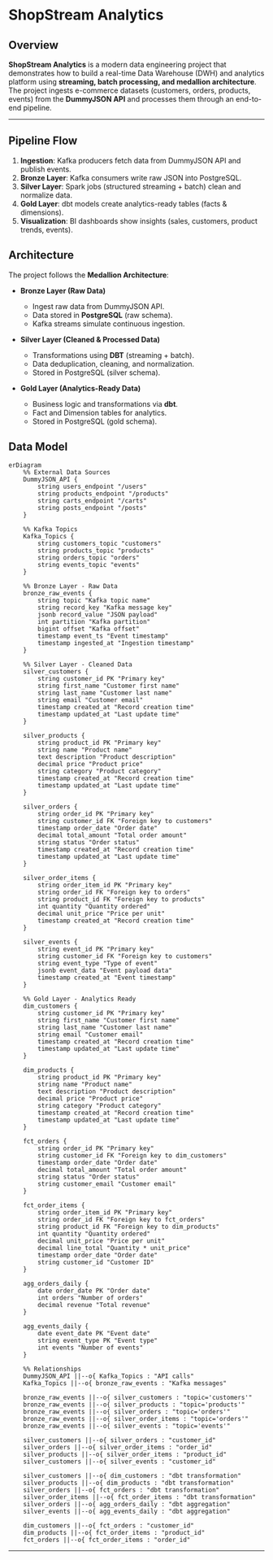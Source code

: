 # ShopStream Analytics

## Overview
**ShopStream Analytics** is a modern data engineering project that demonstrates how to build a real-time Data Warehouse (DWH) and analytics platform using **streaming, batch processing, and medallion architecture**.  
The project ingests e-commerce datasets (customers, orders, products, events) from the **DummyJSON API** and processes them through an end-to-end pipeline.

---

## Pipeline Flow
1. **Ingestion**: Kafka producers fetch data from DummyJSON API and publish events.  
2. **Bronze Layer**: Kafka consumers write raw JSON into PostgreSQL.  
3. **Silver Layer**: Spark jobs (structured streaming + batch) clean and normalize data.  
4. **Gold Layer**: dbt models create analytics-ready tables (facts & dimensions).  
5. **Visualization**: BI dashboards show insights (sales, customers, product trends, events).  


## Architecture
The project follows the **Medallion Architecture**:

- **Bronze Layer (Raw Data)**  
  - Ingest raw data from DummyJSON API.  
  - Data stored in **PostgreSQL** (raw schema).  
  - Kafka streams simulate continuous ingestion.

- **Silver Layer (Cleaned & Processed Data)**  
  - Transformations using **DBT** (streaming + batch).  
  - Data deduplication, cleaning, and normalization.  
  - Stored in PostgreSQL (silver schema).

- **Gold Layer (Analytics-Ready Data)**  
  - Business logic and transformations via **dbt**.  
  - Fact and Dimension tables for analytics.  
  - Stored in PostgreSQL (gold schema).

## Data Model

```mermaid
erDiagram
    %% External Data Sources
    DummyJSON_API {
        string users_endpoint "/users"
        string products_endpoint "/products"
        string carts_endpoint "/carts"
        string posts_endpoint "/posts"
    }

    %% Kafka Topics
    Kafka_Topics {
        string customers_topic "customers"
        string products_topic "products"
        string orders_topic "orders"
        string events_topic "events"
    }

    %% Bronze Layer - Raw Data
    bronze_raw_events {
        string topic "Kafka topic name"
        string record_key "Kafka message key"
        jsonb record_value "JSON payload"
        int partition "Kafka partition"
        bigint offset "Kafka offset"
        timestamp event_ts "Event timestamp"
        timestamp ingested_at "Ingestion timestamp"
    }

    %% Silver Layer - Cleaned Data
    silver_customers {
        string customer_id PK "Primary key"
        string first_name "Customer first name"
        string last_name "Customer last name"
        string email "Customer email"
        timestamp created_at "Record creation time"
        timestamp updated_at "Last update time"
    }

    silver_products {
        string product_id PK "Primary key"
        string name "Product name"
        text description "Product description"
        decimal price "Product price"
        string category "Product category"
        timestamp created_at "Record creation time"
        timestamp updated_at "Last update time"
    }

    silver_orders {
        string order_id PK "Primary key"
        string customer_id FK "Foreign key to customers"
        timestamp order_date "Order date"
        decimal total_amount "Total order amount"
        string status "Order status"
        timestamp created_at "Record creation time"
        timestamp updated_at "Last update time"
    }

    silver_order_items {
        string order_item_id PK "Primary key"
        string order_id FK "Foreign key to orders"
        string product_id FK "Foreign key to products"
        int quantity "Quantity ordered"
        decimal unit_price "Price per unit"
        timestamp created_at "Record creation time"
    }

    silver_events {
        string event_id PK "Primary key"
        string customer_id FK "Foreign key to customers"
        string event_type "Type of event"
        jsonb event_data "Event payload data"
        timestamp created_at "Event timestamp"
    }

    %% Gold Layer - Analytics Ready
    dim_customers {
        string customer_id PK "Primary key"
        string first_name "Customer first name"
        string last_name "Customer last name"
        string email "Customer email"
        timestamp created_at "Record creation time"
        timestamp updated_at "Last update time"
    }

    dim_products {
        string product_id PK "Primary key"
        string name "Product name"
        text description "Product description"
        decimal price "Product price"
        string category "Product category"
        timestamp created_at "Record creation time"
        timestamp updated_at "Last update time"
    }

    fct_orders {
        string order_id PK "Primary key"
        string customer_id FK "Foreign key to dim_customers"
        timestamp order_date "Order date"
        decimal total_amount "Total order amount"
        string status "Order status"
        string customer_email "Customer email"
    }

    fct_order_items {
        string order_item_id PK "Primary key"
        string order_id FK "Foreign key to fct_orders"
        string product_id FK "Foreign key to dim_products"
        int quantity "Quantity ordered"
        decimal unit_price "Price per unit"
        decimal line_total "Quantity * unit_price"
        timestamp order_date "Order date"
        string customer_id "Customer ID"
    }

    agg_orders_daily {
        date order_date PK "Order date"
        int orders "Number of orders"
        decimal revenue "Total revenue"
    }

    agg_events_daily {
        date event_date PK "Event date"
        string event_type PK "Event type"
        int events "Number of events"
    }

    %% Relationships
    DummyJSON_API ||--o{ Kafka_Topics : "API calls"
    Kafka_Topics ||--o{ bronze_raw_events : "Kafka messages"
    
    bronze_raw_events ||--o{ silver_customers : "topic='customers'"
    bronze_raw_events ||--o{ silver_products : "topic='products'"
    bronze_raw_events ||--o{ silver_orders : "topic='orders'"
    bronze_raw_events ||--o{ silver_order_items : "topic='orders'"
    bronze_raw_events ||--o{ silver_events : "topic='events'"

    silver_customers ||--o{ silver_orders : "customer_id"
    silver_orders ||--o{ silver_order_items : "order_id"
    silver_products ||--o{ silver_order_items : "product_id"
    silver_customers ||--o{ silver_events : "customer_id"

    silver_customers ||--o{ dim_customers : "dbt transformation"
    silver_products ||--o{ dim_products : "dbt transformation"
    silver_orders ||--o{ fct_orders : "dbt transformation"
    silver_order_items ||--o{ fct_order_items : "dbt transformation"
    silver_orders ||--o{ agg_orders_daily : "dbt aggregation"
    silver_events ||--o{ agg_events_daily : "dbt aggregation"

    dim_customers ||--o{ fct_orders : "customer_id"
    dim_products ||--o{ fct_order_items : "product_id"
    fct_orders ||--o{ fct_order_items : "order_id"
```

---

<!-- ## Bronze Layer — Raw Data

Stores data exactly as it comes from DummyJSON API via Kafka producers. Raw events are appended to Postgres in `bronze.raw_events`.

- **Kafka → Postgres loader**: `kafka/consumers/postgres_loader.py`
  - Reads topics from `KAFKA_TOPICS` (default: `customers,orders,products`).
  - Ensures `bronze` schema and `bronze.raw_events` table exist.
  - Writes each message with metadata: `topic`, `record_key`, `record_value` (JSONB), `partition`, `offset`, `event_ts`, `ingested_at`.

- **Spark Structured Streaming (optional)**: `kafka/consumers/spark_streaming.py`
  - Reads the same Kafka topics and writes to `bronze.raw_events` via JDBC using `foreachBatch`. -->



<!-- ## Tech Stack
- **PostgreSQL** → Data Warehouse  
- **Apache Spark** → Real-time & batch processing  
- **Apache Kafka** → Streaming & message ingestion  
- **dbt** → Data transformations & modeling  
- **Airflow** → Orchestration & scheduling  
- **DummyJSON API** → Real-world e-commerce data source  
- **Power BI** → Visualization & dashboards   -->



<!-- ## Data Sources
The project uses the following API endpoints from DummyJSON:  
- `customers.raw` → `/users`  
- `orders.raw` → `/carts`  
- `products.raw` → `/products`  
- `events.raw` → `/posts`  -->



